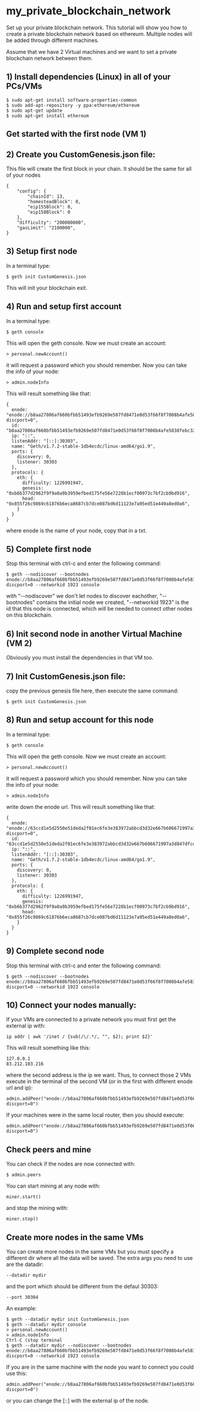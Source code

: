 # my_private_blockchain_network
Set up your private blockchain network. This tutorial will show you how to create a private blockchain network based on ethereum. Multiple nodes will be added through different machines.

Assume that we have 2 Virtual machines and we want to set a private blockchain network between them.

## 1) Install dependencies (Linux) in all of your PCs/VMs
```
$ sudo apt-get install software-properties-common
$ sudo add-apt-repository -y ppa:ethereum/ethereum
$ sudo apt-get update
$ sudo apt-get install ethereum
```

## Get started with the first node (VM 1)
## 2) Create you CustomGenesis.json file:
This file will create the first block in your chain. It should be the same for all of your nodes
```
{
    "config": {
        "chainId": 13,
        "homesteadBlock": 0,
        "eip155Block": 0,
        "eip158Block": 0
    },
    "difficulty": "200000000",
    "gasLimit": "2100000",
}
```

## 3) Setup first node
In a terminal type:
```
$ geth init CustomGenesis.json
```
This will init your blockchain exit.

## 4) Run and setup first account
In a terminal type:
```
$ geth console
```
This will open the geth console. Now we must create an account:
```
> personal.newAccount()
```
it will request a password which you should remember. Now you can take the info of your node:
```
> admin.nodeInfo
```
This will result something like that:
```
{
  enode: "enode://b8aa27806af660bfbb51493efb9269e507fd8471e0d53f66f8f7008b4afe5838febc32b3af7274b2939d2864365f86380465e7a2e28c3b94b83aa2d243fb29d9@[::]:30303?discport=0",
  id: "b8aa27806af660bfbb51493efb9269e507fd8471e0d53f66f8f7008b4afe5838febc32b3af7274b2939d2864365f86380465e7a2e28c3b94b83aa2d243fb29d9",
  ip: "::",
  listenAddr: "[::]:30303",
  name: "Geth/v1.7.2-stable-1db4ecdc/linux-amd64/go1.9",
  ports: {
    discovery: 0,
    listener: 30303
  },
  protocols: {
    eth: {
      difficulty: 1226991947,
      genesis: "0xb6b377d2962f9f9a0a9b3959efbed175fe56e7228b1ecf00973c7bf2cb9bd916",
      head: "0x855f26c9869c61876b6eca8687cb7dce087bd6d11123e7a95ed51e449a8ed0a6",
    }
  }
}
```
where enode is the name of your node, copy that in a txt.

## 5) Complete first node
Stop this terminal with ctrl-c and enter the following command:
```
$ geth --nodiscover --bootnodes enode://b8aa27806af660bfbb51493efb9269e507fd8471e0d53f66f8f7008b4afe5838febc32b3af7274b2939d2864365f86380465e7a2e28c3b94b83aa2d243fb29d9@[::]:30303?discport=0 --networkid 1923 console
```
with "--nodiscover" we don't let nodes to discover eachother, "--bootnodes" contains the initial node we created, "--networkid 1923" is the id that this node is connected, which will be needed to connect other nodes on this blockchain.

## 6) Init second node in another Virtual Machine (VM 2)
Obviously you must install the dependencies in that VM too.

## 7) Init CustomGenesis.json file:
copy the previous genesis file here, then execute the same command:
```
$ geth init CustomGenesis.json
```
## 8) Run and setup account for this node
In a terminal type:
```
$ geth console
```
This will open the geth console. Now we must create an account:
```
> personal.newAccount()
```
it will request a password which you should remember. Now you can take the info of your node:
```
> admin.nodeInfo
```
write down the enode url. This will result something like that:
```
{
  enode: "enode://63ccd1e5d2550e51deda2f01ec6fe3e383972abbcd3d32e667b606671997a3d847dfcde440498b8e5fbe7be70e6e85990f7590e2e04a717fb6dc5020e06ca8de@[::]:30303?discport=0",
  id: "63ccd1e5d2550e51deda2f01ec6fe3e383972abbcd3d32e667b606671997a3d847dfcde440498b8e5fbe7be70e6e85990f7590e2e04a717fb6dc5020e06ca8de",
  ip: "::",
  listenAddr: "[::]:30303",
  name: "Geth/v1.7.2-stable-1db4ecdc/linux-amd64/go1.9",
  ports: {
    discovery: 0,
    listener: 30303
  },
  protocols: {
    eth: {
      difficulty: 1226991947,
      genesis: "0xb6b377d2962f9f9a0a9b3959efbed175fe56e7228b1ecf00973c7bf2cb9bd916",
      head: "0x855f26c9869c61876b6eca8687cb7dce087bd6d11123e7a95ed51e449a8ed0a6",
    }
  }
}
```

## 9) Complete second node
Stop this terminal with ctrl-c and enter the following command:
```
$ geth --nodiscover --bootnodes enode://b8aa27806af660bfbb51493efb9269e507fd8471e0d53f66f8f7008b4afe5838febc32b3af7274b2939d2864365f86380465e7a2e28c3b94b83aa2d243fb29d9@[::]:30303?discport=0 --networkid 1923 console
```

## 10) Connect your nodes manually:
If your VMs are connected to a private network you must first get the external ip with:
```
ip addr | awk '/inet / {sub(/\/.*/, "", $2); print $2}'
```
This will result something like this:
```
127.0.0.1
83.212.103.216
```
where the second address is the ip we want.
Thus, to connect those 2 VMs execute in the terminal of the second VM (or in the first with different enode url and ip):
```
admin.addPeer("enode://b8aa27806af660bfbb51493efb9269e507fd8471e0d53f66f8f7008b4afe5838febc32b3af7274b2939d2864365f86380465e7a2e28c3b94b83aa2d243fb29d9@83.212.103.216:30303?discport=0")
```
If your machines were in the same local router, then you should execute:
```
admin.addPeer("enode://b8aa27806af660bfbb51493efb9269e507fd8471e0d53f66f8f7008b4afe5838febc32b3af7274b2939d2864365f86380465e7a2e28c3b94b83aa2d243fb29d9@[::]:30303?discport=0")
```

## Check peers and mine
You can check if the nodes are now connected with:
```
$ admin.peers
```
You can start mining at any node with:
```
miner.start()
```
and stop the mining with:
```
miner.stop()
```

## Create more nodes in the same VMs
You can create more nodes in the same VMs but you must specify a different dir where all the data will be saved.
The extra args you need to use are the datadir: 
```
--datadir mydir
```
and the port which should be different from the defaul 30303:
```
--port 30304
```

An example:
```
$ geth --datadir mydir init CustomGenesis.json
$ geth --datadir mydir console
> personal.newAccount()
> admin.nodeInfo
Ctrl-C (stop terminal
$ geth --datadir mydir --nodiscover --bootnodes enode://b8aa27806af660bfbb51493efb9269e507fd8471e0d53f66f8f7008b4afe5838febc32b3af7274b2939d2864365f86380465e7a2e28c3b94b83aa2d243fb29d9@[::]:30303?discport=0 --networkid 1923 console
```
If you are in the same machine with the node you want to connect you could use this:
```
admin.addPeer("enode://b8aa27806af660bfbb51493efb9269e507fd8471e0d53f66f8f7008b4afe5838febc32b3af7274b2939d2864365f86380465e7a2e28c3b94b83aa2d243fb29d9@[::]:30303?discport=0")
```
or you can change the [::] with the external ip of the node.
